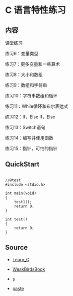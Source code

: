 # C 语言特性练习

## 内容

课堂练习

练习6：变量类型

练习7：更多变量和一些算术

练习8：大小和数组

练习9：数组和字符串

练习10：字符串数组和循环

练习11：While循环和布尔表达式

练习12：If，Else If，Else

练习13：Switch语句

练习14：编写并使用函数

练习15：指针，可怕的指针

## QuickStart

```

//@test
#include <stdio.h>

int main(void)
{
    test1();
    return 0;
}

int test()
{
    return 0;
}

```


## Source

- [Learn_C](https://ccpp.apachecn.org/#/docs/lcthw-zh/ex15)
- [WeakBirdsBook](https://www.runoob.com/cprogramming/c-operators.html)

- [s](https://download.armfly.com/armbbs/bbs/94810/C%20Primer%20Plus(%E7%AC%AC%E5%85%AD%E7%89%88)%E4%B8%AD%E6%96%87%E7%89%88.pdf)

- [paste](https://paste.rs/web)
